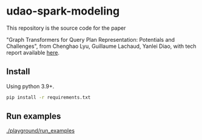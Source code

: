 # udao-spark-modeling

This repository is the source code for the paper

"Graph Transformers for Query Plan Representation: Potentials and Challenges", from Chenghao Lyu, Guillaume Lachaud, Yanlei Diao, with tech report available [here][1].

## Install

Using python 3.9+.

```bash
pip install -r requirements.txt
```

## Run examples

[./playground/run_examples][2]

[1]: https://chenghao.pages.dev/papers/vldb25-lyu-tr.pdf
[2]: ./playground/run_examples
